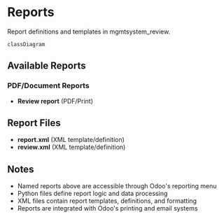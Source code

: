 # Reports

Report definitions and templates in mgmtsystem_review.

```mermaid
classDiagram
```

## Available Reports

### PDF/Document Reports
- **Review report** (PDF/Print)


## Report Files

- **report.xml** (XML template/definition)
- **review.xml** (XML template/definition)

## Notes
- Named reports above are accessible through Odoo's reporting menu
- Python files define report logic and data processing
- XML files contain report templates, definitions, and formatting
- Reports are integrated with Odoo's printing and email systems
